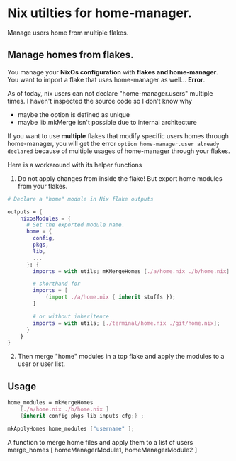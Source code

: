 # Nix utilties for home-manager.

Manage users home from multiple flakes.

## Manage homes from flakes.

You manage your **NixOs configuration** with **flakes and home-manager**.
You want to import a flake that uses home-manager as well... **Error**.

As of today, nix users can not declare "home-manager.users" multiple times. I
haven't inspected the source code so I don't know why

- maybe the option is defined as unique
- maybe lib.mkMerge isn't possible due to internal architecture

If you want to use **multiple** flakes that modify specific users homes through
home-manager, you will get the error `option home-manager.user already declared`
because of multiple usages of home-manager through your flakes.

Here is a workaround with its helper functions

1. Do not apply changes from inside the flake! But export home modules from your
   flakes.

```nix
# Declare a "home" module in Nix flake outputs

outputs = {
    nixosModules = {
      # Set the exported module name.
      home = {
        config,
        pkgs,
        lib,
        ...
      }: {
        imports = with utils; mKMergeHomes [./a/home.nix ./b/home.nix] { inherit stuffs };

        # shorthand for
        imports = [ 
            (import ./a/home.nix { inherit stuffs });
        ]

        # or without inheritence
        imports = with utils; [./terminal/home.nix ./git/home.nix];
      }
    }
}
```

2. Then merge "home" modules in a top flake and apply the modules to a user or
   user list.

## Usage

```nix
home_modules = mkMergeHomes 
    [./a/home.nix ./b/home.nix ] 
    {inherit config pkgs lib inputs cfg;} ;

mkApplyHomes home_modules ["username" ];
```

A function to merge home files and apply them to a list of users merge_homes [
homeManagerModule1, homeManagerModule2 ]
